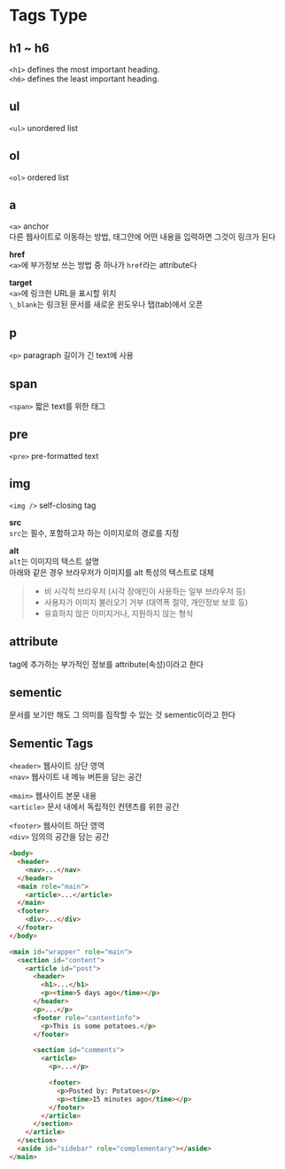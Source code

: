 # Tags Type

## h1 ~ h6

`<h1>` defines the most important heading.</br>
`<h6>` defines the least important heading.

## ul

`<ul>` unordered list

## ol

`<ol>` ordered list

## a

`<a>` anchor </br>
다른 웹사이트로 이동하는 방법, 태그안에 어떤 내용을 입력하면 그것이 링크가 된다</br>

**href**</br>
`<a>`에 부가정보 쓰는 방법 중 하나가 `href`라는 attribute다</br>

**target**</br>
`<a>`에 링크한 URL을 표시할 위치</br>
`\_blank`는 링크된 문서를 새로운 윈도우나 탭(tab)에서 오픈

## p

`<p>` paragraph 길이가 긴 text에 사용

## span

`<span>` 짧은 text를 위한 태그

## pre

`<pre>` pre-formatted text

## img

`<img />` self-closing tag

**src**</br>
`src`는 필수, 포함하고자 하는 이미지로의 경로를 지정

**alt**</br>
`alt`는 이미지의 텍스트 설명</br>
아래와 같은 경우 브라우저가 이미지를 alt 특성의 텍스트로 대체

> - 비 시각적 브라우저 (시각 장애인이 사용하는 일부 브라우저 등)
> - 사용자가 이미지 불러오기 거부 (대역폭 절약, 개인정보 보호 등)
> - 유효하지 않은 이미지거나, 지원하지 않는 형식

## attribute

tag에 추가하는 부가적인 정보를 attribute(속성)이라고 한다

## sementic

문서를 보기만 해도 그 의미를 짐작할 수 있는 것 sementic이라고 한다

## Sementic Tags

`<header>` 웹사이트 상단 영역</br>
`<nav>` 웹사이트 내 메뉴 버튼을 담는 공간</br>

`<main>` 웹사이트 본문 내용</br>
`<article>` 문서 내에서 독립적인 컨텐츠를 위한 공간</br>

`<footer>` 웹사이트 하단 영역</br>
`<div>` 임의의 공간을 담는 공간

```html
<body>
  <header>
    <nav>...</nav>
  </header>
  <main role="main">
    <article>...</article>
  </main>
  <footer>
    <div>...</div>
  </footer>
</body>
```

```html
<main id="wrapper" role="main">
  <section id="content">
    <article id="post">
      <header>
        <h1>...</h1>
        <p><time>5 days ago</time></p>
      </header>
      <p>...</p>
      <footer role="contentinfo">
        <p>This is some potatoes.</p>
      </footer>

      <section id="comments">
        <article>
          <p>...</p>

          <footer>
            <p>Posted by: Potatoes</p>
            <p><time>15 minutes ago</time></p>
          </footer>
        </article>
      </section>
    </article>
  </section>
  <aside id="sidebar" role="complementary"></aside>
</main>
```
